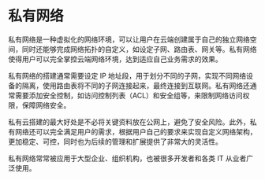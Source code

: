 # 私有网络
私有网络是一种虚拟化的网络环境，可以让用户在云端创建属于自己的独立网络空间，同时还能够完成网络拓扑的自定义，如设定子网、路由表、网关等。私有网络使得用户可以完全掌控云端网络环境，达到适应自己业务需求的效果。

私有网络的搭建通常需要设定 IP 地址段，用于划分不同的子网，实现不同网络设备的隔离，使用路由表将不同的子网连接起来，最终连接到互联网。私有网络还通常需要添加安全控制，如访问控制列表（ACL）和安全组等，来限制网络访问权限，保障网络安全。

私有云搭建的最大好处是不必将关键资料放在公网上，避免了安全风险。此外，私有网络还可以完全满足用户的需求，根据用户自己的要求来实现自定义网络架构，更加稳定、可控，同时也为后续的管理和扩展提供了非常大的灵活性。

私有网络常常被应用于大型企业、组织机构，也被很多开发者和各类 IT 从业者广泛使用。